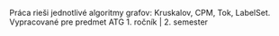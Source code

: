 Práca rieši jednotlivé algoritmy grafov: Kruskalov, CPM, Tok, LabelSet. Vypracované pre predmet ATG 1. ročník | 2. semester
